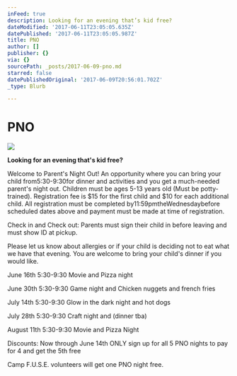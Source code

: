 ```yaml
---
inFeed: true
description: Looking for an evening that’s kid free?
dateModified: '2017-06-11T23:05:05.635Z'
datePublished: '2017-06-11T23:05:05.987Z'
title: PNO
author: []
publisher: {}
via: {}
sourcePath: _posts/2017-06-09-pno.md
starred: false
datePublishedOriginal: '2017-06-09T20:56:01.702Z'
_type: Blurb

---
```

# PNO
![](https://the-grid-user-content.s3-us-west-2.amazonaws.com/77ec01db-f655-4e84-9a06-071c02ba72c9.jpg)

**Looking for an evening that's kid free?**

Welcome to Parent's Night Out! An opportunity where you can bring your child from5:30-9:30for dinner and activities and you get a much-needed parent's night out. Children must be ages 5-13 years old (Must be potty-trained). Registration fee is $15 for the first child and $10 for each additional child. All registration must be completed by11:59pmtheWednesdaybefore scheduled dates above and payment must be made at time of registration.

Check in and Check out: Parents must sign their child in before leaving and must show ID at pickup.

Please let us know about allergies or if your child is deciding not to eat what we have that evening. You are welcome to bring your child's dinner if you would like.

June 16th 5:30-9:30 Movie and Pizza night

June 30th 5:30-9:30 Game night and Chicken nuggets and french fries

July 14th 5:30-9:30  Glow in the dark night and hot dogs

July 28th 5:30-9:30 Craft night and (dinner tba)

August 11th 5:30-9:30 Movie and Pizza Night

Discounts: Now through June 14th ONLY sign up for all 5 PNO nights to pay for 4 and get the 5th free

Camp F.U.S.E. volunteers will get one PNO night free.